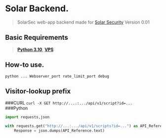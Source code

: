 
# Solar Backend.
> SolarSec web-app backend made for [Solar Security](https://solarsec.fbi.gov/) Version 0.01

## Basic Requirements
  > [**Python 3.10**](https://www.python.org/downloads/release/python-3100/),
  > [**VPS**](https://www.ovh.com/world/) <br >

## How-to use.
```python ... Webserver_port rate_limit_port debug```

## Visitor-lookup prefix
###CURL
`curl -X GET http://....:.../api/v1/script?id=...` <br >
###Python
```py
import requests,json

with requests.get("http://...:.../api/v1/scripts?id=...") as API_Reference:
    Response = json.dumps(API_Reference.text)
```
